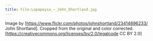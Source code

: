 ```yaml
---
title: File:Lopapeysa_–_John_Shortland.jpg
---
```


Image by [https://www.flickr.com/photos/johnshortland/23414896233/ John Shortland]. Cropped from the original and color corrected. [https://creativecommons.org/licenses/by/2.0/legalcode CC BY 2.0]
